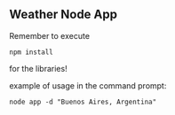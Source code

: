 ## Weather Node App

Remember to execute
```
npm install
```
for the libraries!

example of usage in the command prompt:

```
node app -d "Buenos Aires, Argentina"
```